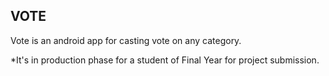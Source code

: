 ## VOTE

Vote is an android app for casting vote on any category.

*It's in production phase for a student of Final Year for project submission. 

